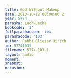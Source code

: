 ```yaml
---
title: God Without Makeup
date: 2013-10-12 00:00:00 Z
year: 5774
parasha: Lech-Lecha
bookcode: '1'
fullparashacode: '103'
parashacode: '103'
author: Rabbi Eliezer Hirsch
id: 57741031
filename: 5774-103-1
layout: audio
moment: 
shabbat: 
occasion: 
---
```


